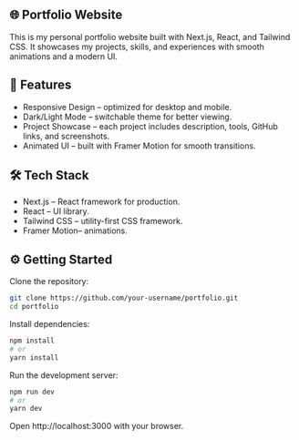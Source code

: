 ## 🌐 Portfolio Website

This is my personal portfolio website built with Next.js, React, and Tailwind CSS.
It showcases my projects, skills, and experiences with smooth animations and a modern UI.

## 🚀 Features

- Responsive Design – optimized for desktop and mobile.
- Dark/Light Mode – switchable theme for better viewing.
- Project Showcase – each project includes description, tools, GitHub links, and screenshots.
- Animated UI – built with Framer Motion for smooth transitions.

## 🛠️ Tech Stack

- Next.js – React framework for production.
- React – UI library.
- Tailwind CSS – utility-first CSS framework.
- Framer Motion– animations.

## ⚙️ Getting Started

Clone the repository:
```bash
git clone https://github.com/your-username/portfolio.git
cd portfolio
```

Install dependencies:
```bash
npm install
# or
yarn install
```

Run the development server:
```bash
npm run dev
# or
yarn dev
```
Open http://localhost:3000 with your browser.